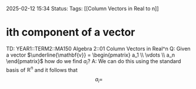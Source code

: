 2025-02-12 15:34
Status: 
Tags: [[Column Vectors in Real to n]]
# ith component of a vector

TD: YEAR1::TERM2::MA150 Algebra 2::01 Column Vectors in Real^n 
Q: Given a vector $\underline{\mathbf{v}} = \begin{pmatrix} a_1 \\ \vdots \\ a_n \end{pmatrix}$ how do we find $a_{i}$?
A: We can do this using the standard basis of $\mathbb{R}^{n}$ and it follows that $$
a_{i}=
$$